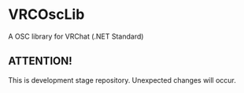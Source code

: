 # VRCOscLib
A OSC library for VRChat (.NET Standard)  
## **ATTENTION!**
This is development stage repository. Unexpected changes will occur.
